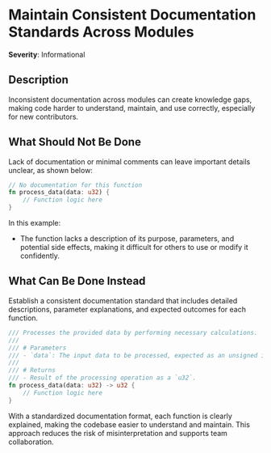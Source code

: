 # Maintain Consistent Documentation Standards Across Modules

**Severity**: Informational

## Description

Inconsistent documentation across modules can create knowledge gaps, making code harder to understand, maintain, and use
correctly, especially for new contributors.

## What Should Not Be Done

Lack of documentation or minimal comments can leave important details unclear, as shown below:

```rust
// No documentation for this function
fn process_data(data: u32) {
    // Function logic here
}
```

In this example:

- The function lacks a description of its purpose, parameters, and potential side effects, making it difficult for
  others to use or modify it confidently.

## What Can Be Done Instead

Establish a consistent documentation standard that includes detailed descriptions, parameter explanations, and expected
outcomes for each function.

```rust
/// Processes the provided data by performing necessary calculations.
/// 
/// # Parameters
/// - `data`: The input data to be processed, expected as an unsigned integer.
/// 
/// # Returns
/// - Result of the processing operation as a `u32`.
fn process_data(data: u32) -> u32 {
    // Function logic here
}
```

With a standardized documentation format, each function is clearly explained, making the codebase easier to understand
and maintain. This approach reduces the risk of misinterpretation and supports team collaboration.
